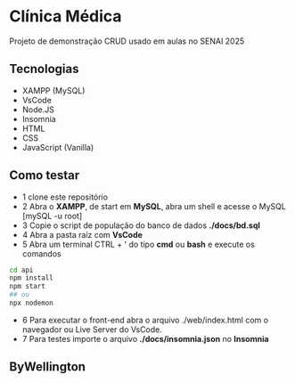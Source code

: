 # Clínica Médica
Projeto de demonstração CRUD usado em aulas no SENAI 2025

## Tecnologias
- XAMPP (MySQL)
- VsCode
- Node.JS
- Insomnia
- HTML
- CSS
- JavaScript (Vanilla)

## Como testar
- 1 clone este repositório
- 2 Abra o **XAMPP**, de start em **MySQL**, abra um shell e acesse o MySQL [mySQL -u root]
- 3 Copie o script de população do banco de dados **./docs/bd.sql**
- 4 Abra a pasta raíz com **VsCode**
- 5 Abra um terminal CTRL + ' do tipo **cmd** ou **bash** e execute os comandos
```bash
cd api
npm install
npm start
## ou
npx nodemon
```
- 6 Para executar o front-end abra o arquivo ./web/index.html com o navegador ou Live Server do VsCode.
- 7 Para testes importe o arquivo **./docs/insomnia.json** no **Insomnia**

## ByWellington

